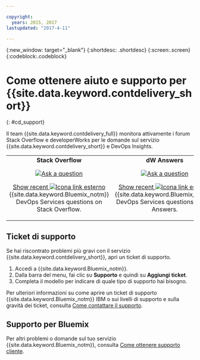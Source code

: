 ```yaml
---

copyright:
  years: 2015, 2017
lastupdated: "2017-4-11"

---
```


{:new_window: target="_blank"}
{:shortdesc: .shortdesc}
{:screen:.screen}
{:codeblock:.codeblock}


# Come ottenere aiuto e supporto per {{site.data.keyword.contdelivery_short}}    
{: #cd_support}  

Il team {{site.data.keyword.contdelivery_full}} monitora attivamente i forum Stack Overflow e developerWorks per le domande sul servizio {{site.data.keyword.contdelivery_short}} e DevOps Insights.   

<table>
 <td align="center">
 <strong>Stack Overflow</strong>
  <p>
   <a class="xref" href="http://stackoverflow.com/questions/ask?tags=ibm-bluemix,http://stackoverflow.com/questions/tagged/devops-services" target="_blank" title="(Si apre in una nuova scheda o finestra)"><img class="image" src="images/ask-a-question.png" alt="Ask a question"/></a></p>
   <p>
    <a class="xref" href="http://stackoverflow.com/questions/tagged/devops-services" target="_blank" title="(Si apre in una nuova scheda o finestra)">Show recent <img class="image" src="../../icons/launch-glyph.svg" alt="Icona link esterno"/></a> {{site.data.keyword.Bluemix_notm}} DevOps Services questions on Stack Overflow.</p></td>
  <td align="center">
  <strong>dW Answers</strong>
   <p>
   <a class="xref" href="https://developer.ibm.com/answers/questions/ask/?topics=devops-services,bluemix" target="_blank" title="(Si apre in una nuova scheda o finestra)"><img class="image" src="images/ask-a-question.png" alt="Ask a question"/></a></p>
   <p>
    <a class="xref" href="https://developer.ibm.com/answers/topics/devops-services.html" target="_blank" title="(Si apre in una nuova scheda o finestra)">Show recent <img class="image" src="../../icons/launch-glyph.svg" alt="Icona link esterno"/></a> {{site.data.keyword.Bluemix_notm}} DevOps Services questions on dW Answers.</p></td>
  </table>  


## Ticket di supporto

Se hai riscontrato problemi più gravi con il servizio {{site.data.keyword.contdelivery_short}}, apri un ticket di supporto.    

1. Accedi a {{site.data.keyword.Bluemix_notm}}.
1. Dalla barra del menu, fai clic su **Supporto** e quindi su **Aggiungi ticket**.
1. Completa il modello per indicare di quale tipo di supporto hai bisogno.

Per ulteriori informazioni su come aprire un ticket di supporto {{site.data.keyword.Bluemix_notm}} IBM o sui livelli di supporto e sulla gravità dei ticket, consulta [Come contattare il supporto](https://console.ng.bluemix.net/docs/support/index.html#contacting-support).


## Supporto per Bluemix
Per altri problemi o domande sul tuo servizio {{site.data.keyword.Bluemix_notm}}, consulta [Come ottenere supporto cliente](https://www.{DomainName}/docs/support/index.html#getting-customer-support).
